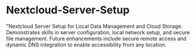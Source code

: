 # Nextcloud-Server-Setup
"Nextcloud Server Setup for Local Data Management and Cloud Storage. Demonstrates skills in server configuration, local network setup, and secure file management. Future enhancements include secure remote access and dynamic DNS integration to enable accessibility from any location.
